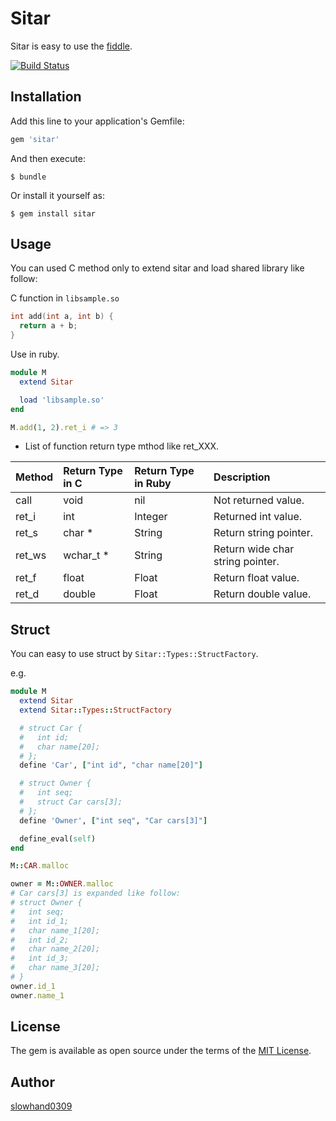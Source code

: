 # Sitar

Sitar is easy to use the [fiddle](https://github.com/ruby/ruby/tree/trunk/ext/fiddle).

[![Build Status](https://travis-ci.org/Slowhand0309/sitar.svg?branch=master)](https://travis-ci.org/Slowhand0309/sitar)

## Installation

Add this line to your application's Gemfile:

```ruby
gem 'sitar'
```

And then execute:

    $ bundle

Or install it yourself as:

    $ gem install sitar

## Usage

You can used C method only to extend sitar and load shared library like follow:

C function in `libsample.so`

```c
int add(int a, int b) {
  return a + b;
}
```

Use in ruby.

```ruby
module M
  extend Sitar

  load 'libsample.so'
end

M.add(1, 2).ret_i # => 3
```

* List of function return type mthod like ret_XXX.

|Method|Return Type in C|Return Type in Ruby|Description|
|:-----|:------|:----------|:----------|
|call|void|nil|Not returned value.|
|ret_i|int|Integer|Returned int value.|
|ret_s|char *|String|Return string pointer.|
|ret_ws|wchar_t *|String|Return wide char string pointer.|
|ret_f|float|Float|Return float value.|
|ret_d|double|Float|Return double value.|

## Struct

You can easy to use struct by `Sitar::Types::StructFactory`.

e.g.

```ruby
module M
  extend Sitar
  extend Sitar::Types::StructFactory

  # struct Car {
  #   int id;
  #   char name[20];
  # };
  define 'Car', ["int id", "char name[20]"]

  # struct Owner {
  #   int seq;
  #   struct Car cars[3];
  # };
  define 'Owner', ["int seq", "Car cars[3]"]

  define_eval(self)
end

M::CAR.malloc

owner = M::OWNER.malloc
# Car cars[3] is expanded like follow:
# struct Owner {
#   int seq;
#   int id_1;
#   char name_1[20];
#   int id_2;
#   char name_2[20];
#   int id_3;
#   char name_3[20];
# }
owner.id_1
owner.name_1
```

## License

The gem is available as open source under the terms of the [MIT License](http://opensource.org/licenses/MIT).

## Author

[slowhand0309](https://github.com/Slowhand0309)
